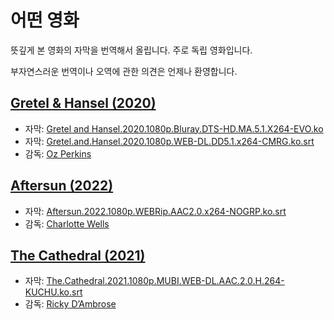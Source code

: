 # 어떤 영화

뜻깊게 본 영화의 자막을 번역해서 올립니다. 주로 독립 영화입니다.

부자연스러운 번역이나 오역에 관한 의견은 언제나 환영합니다.

## [Gretel & Hansel (2020)](https://letterboxd.com/film/gretel-hansel/)

- 자막: [Gretel and Hansel.2020.1080p.Bluray.DTS-HD.MA.5.1.X264-EVO.ko](https://raw.githubusercontent.com/9beach/some-movies/main/Gretel%20and%20Hansel%20(2020)/Gretel%20and%20Hansel.2020.1080p.Bluray.DTS-HD.MA.5.1.X264-EVO.ko.srt)
- 자막: [Gretel.and.Hansel.2020.1080p.WEB-DL.DD5.1.x264-CMRG.ko.srt](https://raw.githubusercontent.com/9beach/some-movies/main/Gretel%20and%20Hansel%20(2020)/Gretel.and.Hansel.2020.1080p.WEB-DL.DD5.1.x264-CMRG.ko.srt)
- 감독: [Oz Perkins](https://letterboxd.com/director/oz-perkins/)

## [Aftersun (2022)](https://www.rottentomatoes.com/m/aftersun)

- 자막: [Aftersun.2022.1080p.WEBRip.AAC2.0.x264-NOGRP.ko.srt](https://github.com/9beach/some-movies/raw/main/Aftersun%20(2022)/Aftersun.2022.1080p.WEBRip.AAC2.0.x264-NOGRP.ko.srt)
- 감독: [Charlotte Wells](https://embed.letterboxd.com/director/charlotte-wells/)

## [The Cathedral (2021)](https://www.rottentomatoes.com/m/the_cathedral_2022)

- 자막: [The.Cathedral.2021.1080p.MUBI.WEB-DL.AAC.2.0.H.264-KUCHU.ko.srt](https://raw.githubusercontent.com/9beach/some-movies/main/The%20Cathedral%20(2021)/The.Cathedral.2021.1080p.MUBI.WEB-DL.AAC.2.0.H.264-KUCHU.ko.srt)
- 감독: [Ricky D’Ambrose](https://embed.letterboxd.com/director/ricky-dambrose/)
